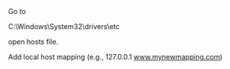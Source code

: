 Go to 

C:\Windows\System32\drivers\etc

open hosts file.

Add local host mapping (e.g.,
127.0.0.1       www.mynewmapping.com)
